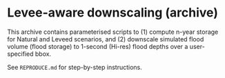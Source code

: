 # Levee-aware downscaling (archive)

This archive contains parameterised scripts to (1) compute n-year storage for Natural and Leveed scenarios, and (2) downscale simulated flood volume (flood storage) to 1-second (Hi-res) flood depths over a user-specified bbox.

See `REPRODUCE.md` for step-by-step instructions.
